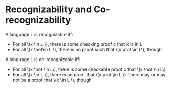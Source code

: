 # Recognizability and Co-recognizability

A language L is recognizable iff:
* For all \\(x \in L \\), there is some checking proof c that x is in L
* For all \\(x \not\in L \\), there is no proof such that \\(x \not \in L\\), though

A language L is co-recognizable iff:
* For all \\(x \not \in L\\), there is some checkable proof c that \\(x \not \in L\\)
* For all \\(x \in L \\), there is no proof that \\(x \not \in L \\)
There may or may not be a proof that \\(x \in L \\), though


